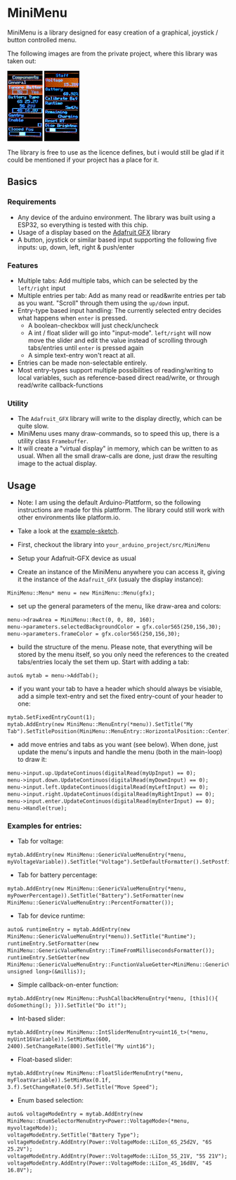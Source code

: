 # MiniMenu

MiniMenu is a library designed for easy creation of a graphical, joystick / button controlled menu.

The following images are from the private project, where this library was taken out:

![image info](./docs/images/Example_1.png) ![image info](./docs/images/Example_2.png)

The library is free to use as the licence defines, but i would still be glad if it could be mentioned if your project has a place for it.

## Basics

### Requirements

- Any device of the arduino environment. The library was built using a ESP32, so everything is tested with this chip.
- Usage of a display based on the [Adafruit GFX](https://github.com/adafruit/Adafruit-GFX-Library) library
- A button, joystick or similar based input supporting the following five inputs: up, down, left, right & push/enter

### Features

- Multiple tabs: Add multiple tabs, which can be selected by the `left/right` input
- Multiple entries per tab: Add as many read or read&write entries per tab as you want. "Scroll" through them using the `up/down` input.
- Entry-type based input handling: The currently selected entry decides what happens when `enter` is pressed.
    - A boolean-checkbox will just check/uncheck
    - A int / float slider will go into "input-mode". `left/right` will now move the slider and edit the value instead of scrolling through tabs/entries until `enter` is pressed again
    - A simple text-entry won't react at all.
- Entries can be made non-selectable entirely.
- Most entry-types support multiple possibilities of reading/writing to local variables, such as reference-based direct read/write, or through read/write callback-functions

### Utility

- The `Adafruit_GFX` library will write to the display directly, which can be quite slow.
- MiniMenu uses many draw-commands, so to speed this up, there is a utility class `Framebuffer`.
- It will create a "virtual display" in memory, which can be written to as usual. When all the small draw-calls are done, just draw the resulting image to the actual display.

## Usage

- Note: I am using the default Arduino-Plattform, so the following instructions are made for this plattform. The library could still work with other environments like platform.io.

- Take a look at the [example-sketch](./docs/examples/MiniMenuExample.ino).

- First, checkout the library into `your_arduino_project/src/MiniMenu`
- Setup your Adafruit-GFX device as usual
- Create an instance of the MiniMenu anywhere you can access it, giving it the instance of the `Adafruit_GFX` (usualy the display instance):
```
MiniMenu::Menu* menu = new MiniMenu::Menu(gfx);
```
- set up the general parameters of the menu, like draw-area and colors:
```
menu->drawArea = MiniMenu::Rect(0, 0, 80, 160);
menu->parameters.selectedBackgroundColor = gfx.color565(250,156,30);
menu->parameters.frameColor = gfx.color565(250,156,30);
```
- build the structure of the menu. Please note, that everything will be stored by the menu itself, so you only need the references to the created tabs/entries localy the set them up. Start with adding a tab:

```
auto& mytab = menu->AddTab();
```

- if you want your tab to have a header which should always be visiable, add a simple text-entry and set the fixed entry-count of your header to one:

```
mytab.SetFixedEntryCount(1);
mytab.AddEntry(new MiniMenu::MenuEntry(*menu)).SetTitle("My Tab").SetTitlePosition(MiniMenu::MenuEntry::HorizontalPosition::Center).SetIsSelectable(false);
```

- add move entries and tabs as you want (see below). When done, just update the menu's inputs and handle the menu (both in the main-loop) to draw it:

```
menu->input.up.UpdateContinuos(digitalRead(myUpInput) == 0);
menu->input.down.UpdateContinuos(digitalRead(myDownInput) == 0);
menu->input.left.UpdateContinuos(digitalRead(myLeftInput) == 0);
menu->input.right.UpdateContinuos(digitalRead(myRightInput) == 0);
menu->input.enter.UpdateContinuos(digitalRead(myEnterInput) == 0);
menu->Handle(true);
```

### Examples for entries:
- Tab for voltage:

```
mytab.AddEntry(new MiniMenu::GenericValueMenuEntry(*menu, myVoltageVariable)).SetTitle("Voltage").SetDefaultFormatter().SetPostfix("V");
```

- Tab for battery percentage:

```
mytab.AddEntry(new MiniMenu::GenericValueMenuEntry(*menu, myPowerPercentage)).SetTitle("Battery").SetFormatter(new MiniMenu::GenericValueMenuEntry::PercentFormatter());
```

- Tab for device runtime:

```
auto& runtimeEntry = mytab.AddEntry(new MiniMenu::GenericValueMenuEntry(*menu)).SetTitle("Runtime");
runtimeEntry.SetFormatter(new MiniMenu::GenericValueMenuEntry::TimeFromMillisecondsFormatter());
runtimeEntry.SetGetter(new MiniMenu::GenericValueMenuEntry::FunctionValueGetter<MiniMenu::GenericValueMenuEntry::ValueType::uint32, unsigned long>(&millis));
```

- Simple callback-on-enter function:

```
mytab.AddEntry(new MiniMenu::PushCallbackMenuEntry(*menu, [this](){ doSomething(); })).SetTitle("Do it!");
```

- Int-based slider:

```
mytab.AddEntry(new MiniMenu::IntSliderMenuEntry<uint16_t>(*menu, myUint16Variable)).SetMinMax(600, 2400).SetChangeRate(800).SetTitle("My uint16");
```

- Float-based slider:

```
mytab.AddEntry(new MiniMenu::FloatSliderMenuEntry(*menu, myFloatVariable)).SetMinMax(0.1f, 3.f).SetChangeRate(0.5f).SetTitle("Move Speed");
```

- Enum based selection:

```
auto& voltageModeEntry = mytab.AddEntry(new MiniMenu::EnumSelectorMenuEntry<Power::VoltageMode>(*menu, myvoltageMode));
voltageModeEntry.SetTitle("Battery Type");
voltageModeEntry.AddEntry(Power::VoltageMode::LiIon_6S_25d2V, "6S 25.2V");
voltageModeEntry.AddEntry(Power::VoltageMode::LiIon_5S_21V, "5S 21V");
voltageModeEntry.AddEntry(Power::VoltageMode::LiIon_4S_16d8V, "4S 16.8V");
```
